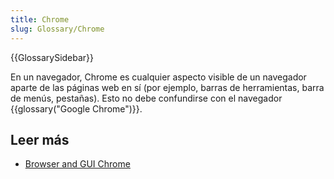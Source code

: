 ```yaml
---
title: Chrome
slug: Glossary/Chrome
---
```


{{GlossarySidebar}}

En un navegador, Chrome es cualquier aspecto visible de un navegador aparte de las páginas web en sí (por ejemplo, barras de herramientas, barra de menús, pestañas). Esto no debe confundirse con el navegador {{glossary("Google Chrome")}}.

## Leer más

- [Browser and GUI Chrome](http://www.nngroup.com/articles/browser-and-gui-chrome/)
